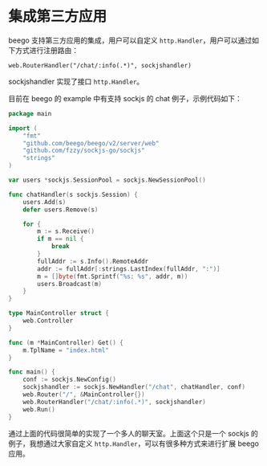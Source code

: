 # 集成第三方应用

beego 支持第三方应用的集成，用户可以自定义 `http.Handler`，用户可以通过如下方式进行注册路由：

	web.RouterHandler("/chat/:info(.*)", sockjshandler)

sockjshandler 实现了接口 `http.Handler`。

目前在 beego 的 example 中有支持 sockjs 的 chat 例子，示例代码如下：

```go
package main

import (
	"fmt"
	"github.com/beego/beego/v2/server/web"
	"github.com/fzzy/sockjs-go/sockjs"
	"strings"
)

var users *sockjs.SessionPool = sockjs.NewSessionPool()

func chatHandler(s sockjs.Session) {
	users.Add(s)
	defer users.Remove(s)

	for {
		m := s.Receive()
		if m == nil {
			break
		}
		fullAddr := s.Info().RemoteAddr
		addr := fullAddr[:strings.LastIndex(fullAddr, ":")]
		m = []byte(fmt.Sprintf("%s: %s", addr, m))
		users.Broadcast(m)
	}
}

type MainController struct {
	web.Controller
}

func (m *MainController) Get() {
	m.TplName = "index.html"
}

func main() {
	conf := sockjs.NewConfig()
	sockjshandler := sockjs.NewHandler("/chat", chatHandler, conf)
	web.Router("/", &MainController{})
	web.RouterHandler("/chat/:info(.*)", sockjshandler)
	web.Run()
}
```

通过上面的代码很简单的实现了一个多人的聊天室。上面这个只是一个 sockjs 的例子，我想通过大家自定义 `http.Handler`，可以有很多种方式来进行扩展 beego 应用。
